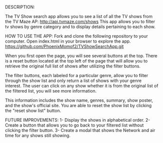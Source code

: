 DESCRIPTION:

The TV Show search app allows you to see a list of all the TV shows from the TV Maze AP: http://api.tvmaze.com/shows
This app allows you to filter tv shows by genre category and to display details pertaining to each show.

HOW TO USE THE APP: 
Fork and clone the following repository to your computer.  Open index.html in your browser to explore the app.
https://github.com/PhoenixMomof2/TVShowSearchApp.git

When you first open the page, you will see several buttons at the top. There is a reset button located at the top left of the page that will allow you to retrieve the original full list of shows after utilizing the filter buttons.

The filter buttons, each labeled for a particular genre, allow you to filter through the show list and only return a list of shows with your genre interest.  The user can click on any show whether it is from the original list of the filtered list, you will see more information.  

This information includes the show name, genres, summary, show poster, and the show's official site. You are able to reset the show list by clicking the "reset show list" button.

FUTURE IMPROVEMENTS:
1- Display the shows in alphabetical order.
2- Create a button that allows you to go back to your filtered list without clicking the filter button.
3- Create a modal that shows the Network and air time for any shows still showing.

